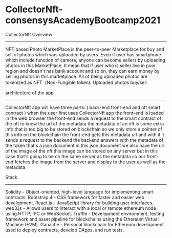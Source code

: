 # CollectorNft-consensysAcademyBootcamp2021


CollectorNft Overview
*********************
 NFT based Photo MarketPlace is the peer-to-peer Marketplace for buy and sell of photos which was uploaded by users.
Even if user has smartphone which include function of camera, anyone can become sellers by uploading photos in this MarketPlace.
It mean that if user who is seller live in poor region and doesn't has bank account and so on, they can earn money by selling photos in this marketplace.
All of being uploaded photos are tokenized as NFT（Non-Fungible token).
Uploaded photos buy/sell 
 
 
 architecture of the app 
***********************
CollectorNft app will have three parts:
( back-end front-end and nft smart contract ) when the user first uses CollectorNft app the front-end is loaded in the web browser the front-end sends a request to the smart contract of the nft to know the url of the metadata the metadata of an nft is some extra info that is too big to be stored on blockchain so we only store a pointer of this info on the blockchain the front-end gets this metadata url and with it it sends a request to the backend the backend answers with the metadata of the token that's a json document in this json document
we also have the url of the image of the nft this image can be stored on any server but in this case that's going to be on the same server as the metadata so our front-end fetches the image from the server and display to the user as well as the metadata


Stack
*******
Solidity - Object-oriented, high-level language for implementing smart contracts.
Bootstrap 4 - CSS framework for faster and easier web development.
React.js - JavaScript library for building user interfaces.
web3.js - Allows users to interact with a local or remote ethereum node using HTTP, IPC or WebSocket.
Truffle - Development environment, testing framework and asset pipeline for blockchains using the Ethereum Virtual Machine (EVM).
Ganache - Personal blockchain for Ethereum development used to deploy contracts, develop DApps, and run tests.
